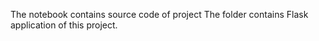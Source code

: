 The notebook contains source code of project 
The folder contains Flask application of this project.
